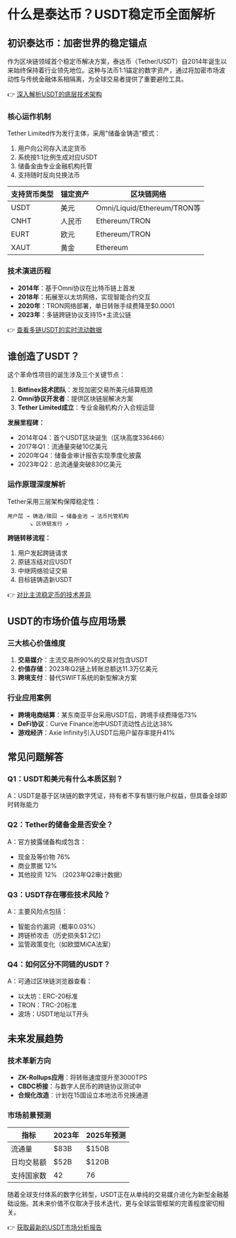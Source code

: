 # 什么是泰达币？USDT稳定币全面解析

## 初识泰达币：加密世界的稳定锚点
作为区块链领域首个稳定币解决方案，泰达币（Tether/USDT）自2014年诞生以来始终保持着行业领先地位。这种与法币1:1锚定的数字资产，通过将加密市场波动性与传统金融体系相隔离，为全球交易者提供了重要避险工具。

👉 [深入解析USDT的底层技术架构](https://bit.ly/okx_welcome)

### 核心运作机制
Tether Limited作为发行主体，采用"储备金铸造"模式：
1. 用户向公司存入法定货币
2. 系统按1:1比例生成对应USDT
3. 储备金由专业金融机构托管
4. 支持随时反向兑换法币

| 支持货币类型 | 锚定资产 | 区块链网络 |
|--------------|----------|------------|
| USDT         | 美元     | Omni/Liquid/Ethereum/TRON等 |
| CNHT         | 人民币   | Ethereum/TRON |
| EURT         | 欧元     | Ethereum/TRON |
| XAUT         | 黄金     | Ethereum |

### 技术演进历程
- **2014年**：基于Omni协议在比特币链上首发
- **2018年**：拓展至以太坊网络，实现智能合约交互
- **2020年**：TRON网络部署，单日转账手续费降至$0.0001
- **2023年**：多链跨链协议支持15+主流公链

👉 [查看多链USDT的实时流动数据](https://bit.ly/okx_welcome)

## 谁创造了USDT？
这个革命性项目的诞生涉及三个关键节点：
1. **Bitfinex技术团队**：发现加密交易所美元结算瓶颈
2. **Omni协议开发者**：提供区块链层解决方案
3. **Tether Limited成立**：专业金融机构介入合规运营

**发展里程碑：**
- 2014年Q4：首个USDT区块诞生（区块高度336466）
- 2017年Q1：流通量突破10亿美元
- 2020年Q4：储备金审计报告实现季度化披露
- 2023年Q2：总流通量突破830亿美元

### 运作原理深度解析
Tether采用三层架构保障稳定性：
```
用户层 → 铸造/赎回 → 储备金池 → 法币托管机构
       ↘ 区块链发行 ↗
```

**跨链转移流程：**
1. 用户发起跨链请求
2. 原链冻结对应USDT
3. 中继网络验证交易
4. 目标链铸造新USDT

👉 [对比主流稳定币的技术差异](https://bit.ly/okx_welcome)

## USDT的市场价值与应用场景
### 三大核心价值维度
1. **交易媒介**：主流交易所90%的交易对包含USDT
2. **价值存储**：2023年Q2链上转账总额达11.3万亿美元
3. **跨境支付**：替代SWIFT系统的新型解决方案

### 行业应用案例
- **跨境电商结算**：某东南亚平台采用USDT后，跨境手续费降低73%
- **DeFi协议**：Curve Finance池中USDT流动性占比达38%
- **游戏经济**：Axie Infinity引入USDT后用户留存率提升41%

## 常见问题解答
### Q1：USDT和美元有什么本质区别？
A：USDT是基于区块链的数字凭证，持有者不享有银行账户权益，但具备全球即时转账能力

### Q2：Tether的储备金是否安全？
A：官方披露储备构成包含：
- 现金及等价物 76%
- 商业票据 12%
- 其他投资 12%
（2023年Q2审计数据）

### Q3：USDT存在哪些技术风险？
A：主要风险点包括：
- 智能合约漏洞（概率0.03%）
- 跨链桥攻击（历史损失$1.2亿）
- 监管政策变化（如欧盟MiCA法案）

### Q4：如何区分不同链的USDT？
A：可通过区块链浏览器查看：
- 以太坊：ERC-20标准
- TRON：TRC-20标准
- 波场：USDT地址以T开头

## 未来发展趋势
### 技术革新方向
- **ZK-Rollups应用**：将转账速度提升至3000TPS
- **CBDC桥接**：与数字人民币的跨链协议测试中
- **合规化改造**：计划在15国设立本地法币兑换通道

### 市场前景预测
| 指标         | 2023年 | 2025年预测 |
|--------------|--------|------------|
| 流通量       | $83B   | $150B      |
| 日均交易额   | $52B   | $120B      |
| 支持国家数   | 42     | 76         |

随着全球支付体系的数字化转型，USDT正在从单纯的交易媒介进化为新型金融基础设施。其未来价值不仅取决于技术迭代，更与全球监管框架的完善程度密切相关。

👉 [获取最新的USDT市场分析报告](https://bit.ly/okx_welcome)
